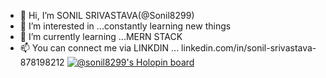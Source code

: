 - 👋 Hi, I’m SONIL SRIVASTAVA(@Sonil8299)
- 👀 I’m interested in ...constantly learning new things
- 🌱 I’m currently learning ...MERN STACK
- 📫 You can connect me via LINKDIN ...  linkedin.com/in/sonil-srivastava-878198212
[![@sonil8299's Holopin board](https://holopin.me/sonil8299)](https://holopin.io/@sonil8299)


<!---
Sonil8299/Sonil8299 is a ✨ special ✨ repository because its `README.md` (this file) appears on your GitHub profile.
You can click the Preview link to take a look at your changes.
--->
